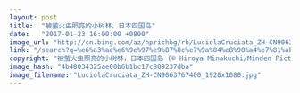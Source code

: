 ```yaml
---
layout: post
title:  "被萤火虫照亮的小树林，日本四国岛"
date:   "2017-01-23 16:00:00 +0800"
image_url: "http://cn.bing.com/az/hprichbg/rb/LuciolaCruciata_ZH-CN9063767400_1920x1080.jpg"
link: "/search?q=%e6%a3%ae%e6%9e%97%e9%87%8c%e7%9a%84%e8%90%a4%e7%81%ab%e8%99%ab&form=hpcapt&mkt=zh-cn"
copyright: "被萤火虫照亮的小树林，日本四国岛 (© Hiroya Minakuchi/Minden Pictures)"
image_hash: "4b48034325ae00b6b1bc17c809237dba"
image_filename: "LuciolaCruciata_ZH-CN9063767400_1920x1080.jpg"
---
```

